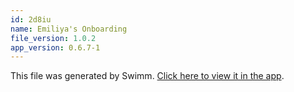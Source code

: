 ```yaml
---
id: 2d8iu
name: Emiliya's Onboarding
file_version: 1.0.2
app_version: 0.6.7-1
---
```


This file was generated by Swimm. [Click here to view it in the app](https://app.swimm.io/repos/pw8tVz0TAgLaoHABDlsw/docs/2d8iu).